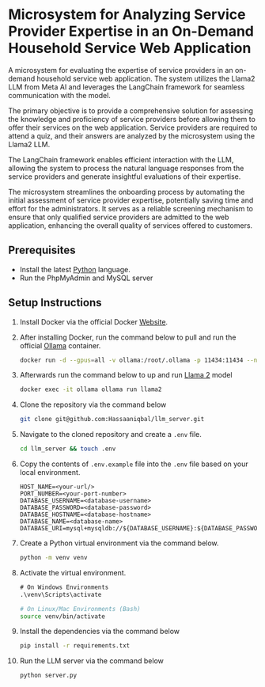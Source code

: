 # Microsystem for Analyzing Service Provider Expertise in an On-Demand Household Service Web Application
A microsystem for evaluating the expertise of service providers in an on-demand household service web application. The system utilizes the Llama2 LLM from Meta AI and leverages the LangChain framework for seamless communication with the model.

The primary objective is to provide a comprehensive solution for assessing the knowledge and proficiency of service providers before allowing them to offer their services on the web application. Service providers are required to attend a quiz, and their answers are analyzed by the microsystem using the Llama2 LLM.

The LangChain framework enables efficient interaction with the LLM, allowing the system to process the natural language responses from the service providers and generate insightful evaluations of their expertise.

The microsystem streamlines the onboarding process by automating the initial assessment of service provider expertise, potentially saving time and effort for the administrators. It serves as a reliable screening mechanism to ensure that only qualified service providers are admitted to the web application, enhancing the overall quality of services offered to customers.


## Prerequisites
- Install the latest [Python](https://www.python.org/downloads/) language.
- Run the PhpMyAdmin and MySQL server

## Setup Instructions

1. Install Docker via the official Docker [Website](https://www.docker.com/products/docker-desktop/).
2. After installing Docker, run the command below to pull and run the official [Ollama](https://ollama.com/) container.
    ```sh
    docker run -d --gpus=all -v ollama:/root/.ollama -p 11434:11434 --name ollama ollama/ollama
    ```
3. Afterwards run the command below to up and run [Llama 2](https://llama.meta.com/llama2/) model
    ```sh
    docker exec -it ollama ollama run llama2
    ```
4. Clone the repository via the command below
    ```sh
    git clone git@github.com:Hassaaniqbal/llm_server.git
    ```
5. Navigate to the cloned repository and create a `.env` file.
    ```sh
    cd llm_server && touch .env
    ```
6. Copy the contents of `.env.example` file into the `.env` file based on your local environment.

    ```.env
    HOST_NAME=<your-url/>
    PORT_NUMBER=<your-port-number>
    DATABASE_USERNAME=<database-username>
    DATABASE_PASSWORD=<database-password>
    DATABASE_HOSTNAME=<database-hostname>
    DATABASE_NAME=<database-name>
    DATABASE_URI=mysql+mysqldb://${DATABASE_USERNAME}:${DATABASE_PASSWORD}@${DATABASE_HOSTNAME}/${DATABASE_NAME}
    ```
7. Create a Python virtual environment via the command below.
    ```sh
    python -m venv venv
    ```
8. Activate the virtual environment.
    ```ps
    # On Windows Environments
    .\venv\Scripts\activate
    ```

    ```sh
    # On Linux/Mac Environments (Bash)
    source venv/bin/activate
    ```
9. Install the dependencies via the command below
    ```sh
    pip install -r requirements.txt
    ```    
10. Run the LLM server via the command below
    ```sh
    python server.py
    ```

